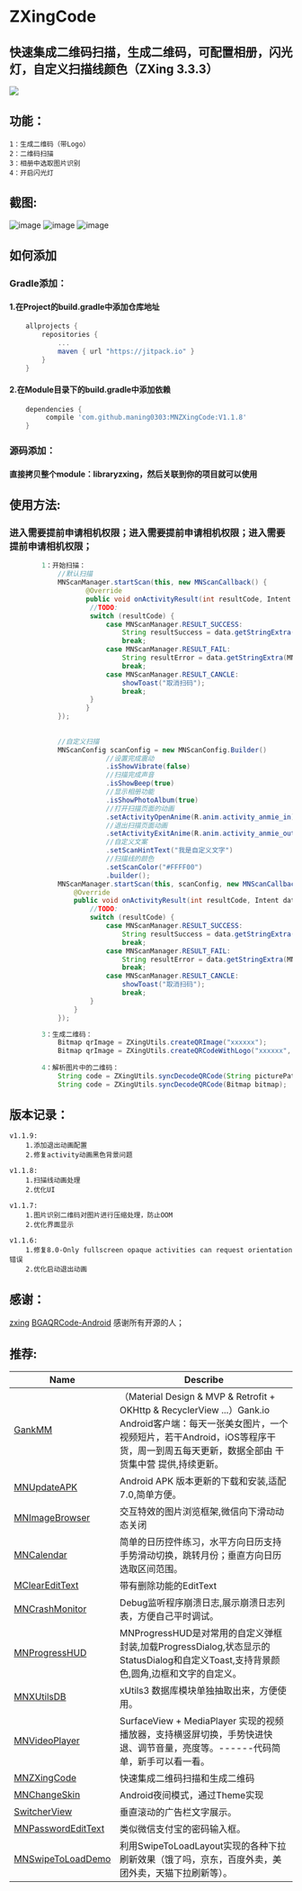 #   ZXingCode

##  快速集成二维码扫描，生成二维码，可配置相册，闪光灯，自定义扫描线颜色（ZXing 3.3.3）
[![](https://jitpack.io/v/maning0303/MNZXingCode.svg)](https://jitpack.io/#maning0303/MNZXingCode)

##  功能：
    1：生成二维码（带Logo）
    2：二维码扫描
    3：相册中选取图片识别
    4：开启闪光灯

## 截图:
![image](https://github.com/maning0303/ZXingCodeDemo/blob/master/screenshots/mn_zxing_screenshot_001.png)
![image](https://github.com/maning0303/ZXingCodeDemo/blob/master/screenshots/mn_zxing_screenshot_002.jpg)
![image](https://github.com/maning0303/ZXingCodeDemo/blob/master/screenshots/mn_zxing_screenshot_003.jpg)

## 如何添加
### Gradle添加：
#### 1.在Project的build.gradle中添加仓库地址

``` gradle
	allprojects {
		repositories {
			...
			maven { url "https://jitpack.io" }
		}
	}
```

#### 2.在Module目录下的build.gradle中添加依赖
``` gradle
	dependencies {
	     compile 'com.github.maning0303:MNZXingCode:V1.1.8'
	}
```

### 源码添加：
#### 直接拷贝整个module：libraryzxing，然后关联到你的项目就可以使用

## 使用方法:
###  进入需要提前申请相机权限；进入需要提前申请相机权限；进入需要提前申请相机权限；


``` java
        1：开始扫描：
            //默认扫描
            MNScanManager.startScan(this, new MNScanCallback() {
                   @Override
                   public void onActivityResult(int resultCode, Intent data) {
                    //TODO:
                    switch (resultCode) {
                        case MNScanManager.RESULT_SUCCESS:
                            String resultSuccess = data.getStringExtra(MNScanManager.INTENT_KEY_RESULT_SUCCESS);
                            break;
                        case MNScanManager.RESULT_FAIL:
                            String resultError = data.getStringExtra(MNScanManager.INTENT_KEY_RESULT_ERROR);
                            break;
                        case MNScanManager.RESULT_CANCLE:
                            showToast("取消扫码");
                            break;
                    }
                   }
            });
            
            
            //自定义扫描
            MNScanConfig scanConfig = new MNScanConfig.Builder()
                        //设置完成震动
                        .isShowVibrate(false)
                        //扫描完成声音
                        .isShowBeep(true)
                        //显示相册功能
                        .isShowPhotoAlbum(true)
                        //打开扫描页面的动画
                        .setActivityOpenAnime(R.anim.activity_anmie_in)
                        //退出扫描页面动画
                        .setActivityExitAnime(R.anim.activity_anmie_out)
                        //自定义文案
                        .setScanHintText("我是自定义文字")
                        //扫描线的颜色
                        .setScanColor("#FFFF00")
                        .builder();
            MNScanManager.startScan(this, scanConfig, new MNScanCallback() {
                @Override
                public void onActivityResult(int resultCode, Intent data) {
                    //TODO:
                    switch (resultCode) {
                        case MNScanManager.RESULT_SUCCESS:
                            String resultSuccess = data.getStringExtra(MNScanManager.INTENT_KEY_RESULT_SUCCESS);
                            break;
                        case MNScanManager.RESULT_FAIL:
                            String resultError = data.getStringExtra(MNScanManager.INTENT_KEY_RESULT_ERROR);
                            break;
                        case MNScanManager.RESULT_CANCLE:
                            showToast("取消扫码");
                            break;
                    }
                }
            });

        3：生成二维码：
        	Bitmap qrImage = ZXingUtils.createQRImage("xxxxxx");
        	Bitmap qrImage = ZXingUtils.createQRCodeWithLogo("xxxxxx", logoBitmap);
        	
        4：解析图片中的二维码：
        	String code = ZXingUtils.syncDecodeQRCode(String picturePath);
        	String code = ZXingUtils.syncDecodeQRCode(Bitmap bitmap);
```

## 版本记录：
    v1.1.9:
        1.添加退出动画配置
        2.修复activity动画黑色背景问题
        
    v1.1.8:
        1.扫描线动画处理
        2.优化UI
        
    v1.1.7:
        1.图片识别二维码对图片进行压缩处理，防止OOM
        2.优化界面显示
        
    v1.1.6:
        1.修复8.0-Only fullscreen opaque activities can request orientation错误
        2.优化启动退出动画


## 感谢：

[zxing](https://github.com/zxing/zxing)
[BGAQRCode-Android](https://github.com/bingoogolapple/BGAQRCode-Android)
感谢所有开源的人；



## 推荐:
Name | Describe |
--- | --- |
[GankMM](https://github.com/maning0303/GankMM) | （Material Design & MVP & Retrofit + OKHttp & RecyclerView ...）Gank.io Android客户端：每天一张美女图片，一个视频短片，若干Android，iOS等程序干货，周一到周五每天更新，数据全部由 干货集中营 提供,持续更新。 |
[MNUpdateAPK](https://github.com/maning0303/MNUpdateAPK) | Android APK 版本更新的下载和安装,适配7.0,简单方便。 |
[MNImageBrowser](https://github.com/maning0303/MNImageBrowser) | 交互特效的图片浏览框架,微信向下滑动动态关闭 |
[MNCalendar](https://github.com/maning0303/MNCalendar) | 简单的日历控件练习，水平方向日历支持手势滑动切换，跳转月份；垂直方向日历选取区间范围。 |
[MClearEditText](https://github.com/maning0303/MClearEditText) | 带有删除功能的EditText |
[MNCrashMonitor](https://github.com/maning0303/MNCrashMonitor) | Debug监听程序崩溃日志,展示崩溃日志列表，方便自己平时调试。 |
[MNProgressHUD](https://github.com/maning0303/MNProgressHUD) | MNProgressHUD是对常用的自定义弹框封装,加载ProgressDialog,状态显示的StatusDialog和自定义Toast,支持背景颜色,圆角,边框和文字的自定义。 |
[MNXUtilsDB](https://github.com/maning0303/MNXUtilsDB) | xUtils3 数据库模块单独抽取出来，方便使用。 |
[MNVideoPlayer](https://github.com/maning0303/MNVideoPlayer) | SurfaceView + MediaPlayer 实现的视频播放器，支持横竖屏切换，手势快进快退、调节音量，亮度等。------代码简单，新手可以看一看。 |
[MNZXingCode](https://github.com/maning0303/MNZXingCode) | 快速集成二维码扫描和生成二维码 |
[MNChangeSkin](https://github.com/maning0303/MNChangeSkin) | Android夜间模式，通过Theme实现 |
[SwitcherView](https://github.com/maning0303/SwitcherView) | 垂直滚动的广告栏文字展示。 |
[MNPasswordEditText](https://github.com/maning0303/MNPasswordEditText) | 类似微信支付宝的密码输入框。 |
[MNSwipeToLoadDemo](https://github.com/maning0303/MNSwipeToLoadDemo) | 利用SwipeToLoadLayout实现的各种下拉刷新效果（饿了吗，京东，百度外卖，美团外卖，天猫下拉刷新等）。 |

